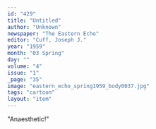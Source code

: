 ```yaml
---
id: "429"
title: "Untitled"
author: "Unknown"
newspaper: "The Eastern Echo"
editor: "Cuff, Joseph J."
year: "1959"
month: "03 Spring"
day: ""
volume: "4"
issue: "1"
_page: "35"
image: "eastern_echo_spring1959_body0037.jpg"
tags: "cartoon"
layout: "item"
---
```

"Anaesthetic!"
